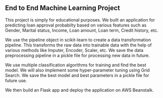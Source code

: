 ## End to End Machine Learning Project

This project is simply for educational purposes. We built an application for predicting loan approval probabilty based on various features such as Gender, Marital status, Income, Loan amount, Loan term, Credit history, etc. 

We use the pipeline object in scikit-learn to create a data transformation pipeline. This transforms the raw data into trainable data with the help of various methods like Imputer, Encoder, Scaler, etc. We save the data preprocessing pipeline in a pickle file for processing new data in future.

We use multiple classification algorithms for training and find the best model. We will also implement some hyper-parameter tuning using Grid Search. We save the best model and best parameters in a pickle file for future use.

We then build an Flask app and deploy the application on AWS Beanstalk.  

